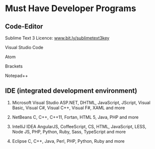 # Must Have Developer Programs
## Code-Editor
Sublime Text 3 Licence: www.bit.ly/sublimetext3key

Visual Studio Code

Atom

Brackets

Notepad++

## IDE (integrated development environment)
1. Microsoft Visual Studio
ASP.NET, DHTML, JavaScript, JScript, Visual Basic, Visual C#, Visual C++, Visual F#, XAML and more

2. NetBeans
C, C++, C++11, Fortan, HTML 5, Java, PHP and more

3. IntelliJ IDEA
AngularJS, CoffeeScript, CS, HTML, JavaScript, LESS, Node JS, PHP, Python, Ruby, Sass, TypeScript and more

4. Eclipse
C, C++, Java, Perl, PHP, Python, Ruby and more
